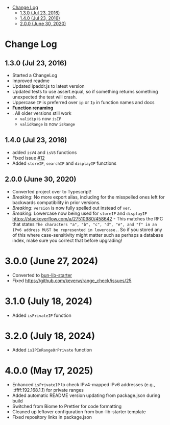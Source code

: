 <!-- START doctoc generated TOC please keep comment here to allow auto update -->
<!-- DON'T EDIT THIS SECTION, INSTEAD RE-RUN doctoc TO UPDATE -->

- [Change Log](#change-log)
  - [1.3.0 (Jul 23, 2016)](#130-jul-23-2016)
  - [1.4.0 (Jul 23, 2016)](#140-jul-23-2016)
  - [2.0.0 (June 30, 2020)](#200-june-30-2020)

<!-- END doctoc generated TOC please keep comment here to allow auto update -->

# Change Log

## 1.3.0 (Jul 23, 2016)

- Started a ChangeLog
- Improved readme
- Updated ipaddr.js to latest version
- Updated tests to use assert.equal, so if something returns something unexpected the test will crash.
- Uppercase `IP` is preferred over `ip` or `Ip` in function names and docs
- **Function renaming**
- . All older versions still work
  - `validip` is now `isIP`
  - `validRange` is now `isRange`

## 1.4.0 (Jul 23, 2016)

- added `isV4` and `isV6` functions
- Fixed issue [#12](https://github.com/keverw/range_check/issues/12)
- Added `storeIP`, `searchIP` and `displayIP` functions

## 2.0.0 (June 30, 2020)

- Converted project over to Typescript!
- _Breaking_: No more export alias, including for the misspelled ones left for backwards compatibility in prior versions.
- _Breaking_: `version` is now fully spelled out instead of `ver`.
- _Breaking_: Lowercase now being used for `storeIP` and `displayIP` https://stackoverflow.com/a/27510980/458642 - This matches the RFC that states `The characters "a", "b", "c", "d", "e", and "f" in an IPv6 address MUST be represented in lowercase.`. So if you stored any of this where case-sensitivity might matter such as perhaps a database index, make sure you correct that before upgrading!

# 3.0.0 (June 27, 2024)

- Converted to [bun-lib-starter](https://github.com/maxam2017/bun-lib-starter/tree/main)
- Fixed https://github.com/keverw/range_check/issues/25

# 3.1.0 (July 18, 2024)

- Added `isPrivateIP` function

# 3.2.0 (July 18, 2024)

- Added `isIPInRangeOrPrivate` function

# 4.0.0 (May 17, 2025)

- Enhanced `isPrivateIP` to check IPv4-mapped IPv6 addresses (e.g., ::ffff:192.168.1.1) for private ranges
- Added automatic README version updating from package.json during build
- Switched from Biome to Prettier for code formatting
- Cleaned up leftover configuration from bun-lib-starter template
- Fixed repository links in package.json
